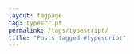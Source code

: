 ```yaml
---
layout: tagpage
tag: typescript
permalink: /tags/typescript/
title: "Posts tagged #typescript"
---
```

